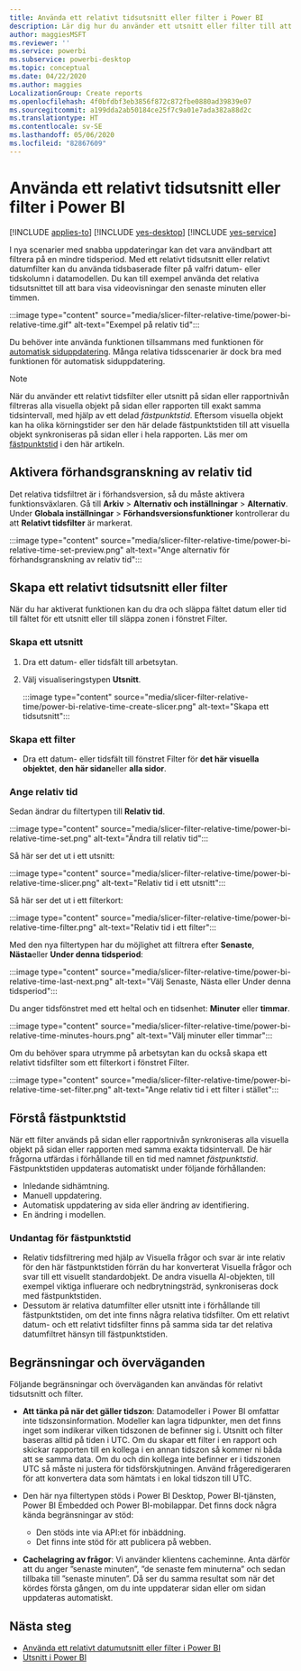 ```yaml
---
title: Använda ett relativt tidsutsnitt eller filter i Power BI
description: Lär dig hur du använder ett utsnitt eller filter till att begränsa relativa tidsintervall i Power BI.
author: maggiesMSFT
ms.reviewer: ''
ms.service: powerbi
ms.subservice: powerbi-desktop
ms.topic: conceptual
ms.date: 04/22/2020
ms.author: maggies
LocalizationGroup: Create reports
ms.openlocfilehash: 4f0bfdbf3eb3856f872c872fbe0880ad39839e07
ms.sourcegitcommit: a199dda2ab50184ce25f7c9a01e7ada382a88d2c
ms.translationtype: HT
ms.contentlocale: sv-SE
ms.lasthandoff: 05/06/2020
ms.locfileid: "82867609"
---
```

# <a name="use-a-relative-time-slicer-and-filter-in-power-bi"></a>Använda ett relativt tidsutsnitt eller filter i Power BI

[!INCLUDE [applies-to](../includes/applies-to.md)] [!INCLUDE [yes-desktop](../includes/yes-desktop.md)] [!INCLUDE [yes-service](../includes/yes-service.md)]

I nya scenarier med snabba uppdateringar kan det vara användbart att filtrera på en mindre tidsperiod. Med ett relativt tidsutsnitt eller relativt datumfilter kan du använda tidsbaserade filter på valfri datum- eller tidskolumn i datamodellen. Du kan till exempel använda det relativa tidsutsnittet till att bara visa videovisningar den senaste minuten eller timmen. 

:::image type="content" source="media/slicer-filter-relative-time/power-bi-relative-time.gif" alt-text="Exempel på relativ tid":::

Du behöver inte använda funktionen tillsammans med funktionen för [automatisk siduppdatering](../desktop-automatic-page-refresh.md). Många relativa tidsscenarier är dock bra med funktionen för automatisk siduppdatering.  

> [!NOTE]
> När du använder ett relativt tidsfilter eller utsnitt på sidan eller rapportnivån filtreras alla visuella objekt på sidan eller rapporten till exakt samma tidsintervall, med hjälp av ett delad *fästpunktstid*. Eftersom visuella objekt kan ha olika körningstider ser den här delade fästpunktstiden till att visuella objekt synkroniseras på sidan eller i hela rapporten. Läs mer om [fästpunktstid](#understanding-anchor-time) i den här artikeln.

## <a name="turn-on-relative-time-preview"></a>Aktivera förhandsgranskning av relativ tid

Det relativa tidsfiltret är i förhandsversion, så du måste aktivera funktionsväxlaren. Gå till **Arkiv** > **Alternativ och inställningar** > **Alternativ**. Under **Globala inställningar** > **Förhandsversionsfunktioner** kontrollerar du att **Relativt tidsfilter** är markerat.

:::image type="content" source="media/slicer-filter-relative-time/power-bi-relative-time-set-preview.png" alt-text="Ange alternativ för förhandsgranskning av relativ tid":::

## <a name="create-a-relative-time-slicer-or-filter"></a>Skapa ett relativt tidsutsnitt eller filter

När du har aktiverat funktionen kan du dra och släppa fältet datum eller tid till fältet för ett utsnitt eller till släppa zonen i fönstret Filter. 

### <a name="create-a-slicer"></a>Skapa ett utsnitt

1. Dra ett datum- eller tidsfält till arbetsytan.

2. Välj visualiseringstypen **Utsnitt**.

    :::image type="content" source="media/slicer-filter-relative-time/power-bi-relative-time-create-slicer.png" alt-text="Skapa ett tidsutsnitt":::

### <a name="create-a-filter"></a>Skapa ett filter
 
- Dra ett datum- eller tidsfält till fönstret Filter för **det här visuella objektet**, **den här sidan**eller **alla sidor**.

### <a name="set-relative-time"></a>Ange relativ tid 

Sedan ändrar du filtertypen till **Relativ tid**.

:::image type="content" source="media/slicer-filter-relative-time/power-bi-relative-time-set.png" alt-text="Ändra till relativ tid":::
 
Så här ser det ut i ett utsnitt:

:::image type="content" source="media/slicer-filter-relative-time/power-bi-relative-time-slicer.png" alt-text="Relativ tid i ett utsnitt":::

Så här ser det ut i ett filterkort: 

:::image type="content" source="media/slicer-filter-relative-time/power-bi-relative-time-filter.png" alt-text="Relativ tid i ett filter":::
 
Med den nya filtertypen har du möjlighet att filtrera efter **Senaste**, **Nästa**eller **Under denna tidsperiod**: 

:::image type="content" source="media/slicer-filter-relative-time/power-bi-relative-time-last-next.png" alt-text="Välj Senaste, Nästa eller Under denna tidsperiod":::
 
Du anger tidsfönstret med ett heltal och en tidsenhet: **Minuter** eller **timmar**.
 
:::image type="content" source="media/slicer-filter-relative-time/power-bi-relative-time-minutes-hours.png" alt-text="Välj minuter eller timmar":::

Om du behöver spara utrymme på arbetsytan kan du också skapa ett relativt tidsfilter som ett filterkort i fönstret Filter.

:::image type="content" source="media/slicer-filter-relative-time/power-bi-relative-time-set-filter.png" alt-text="Ange relativ tid i ett filter i stället":::
 
## <a name="understanding-anchor-time"></a>Förstå fästpunktstid

När ett filter används på sidan eller rapportnivån synkroniseras alla visuella objekt på sidan eller rapporten med samma exakta tidsintervall. De här frågorna utfärdas i förhållande till en tid med namnet  *fästpunktstid*. Fästpunktstiden uppdateras automatiskt under följande förhållanden:

- Inledande sidhämtning.
- Manuell uppdatering.
- Automatisk uppdatering av sida eller ändring av identifiering.
- En ändring i modellen.

### <a name="anchor-time-exceptions"></a>Undantag för fästpunktstid

- Relativ tidsfiltrering med hjälp av Visuella frågor och svar är inte relativ för den här fästpunktstiden förrän du har konverterat Visuella frågor och svar till ett visuellt standardobjekt. De andra visuella AI-objekten, till exempel viktiga influerare och nedbrytningsträd, synkroniseras dock med fästpunktstiden. 
- Dessutom är relativa datumfilter eller utsnitt inte i förhållande till fästpunktstiden, om det inte finns några relativa tidsfilter. Om ett relativt datum- och ett relativt tidsfilter finns på samma sida tar det relativa datumfiltret hänsyn till fästpunktstiden.

## <a name="limitations-and-considerations"></a>Begränsningar och överväganden

Följande begränsningar och överväganden kan användas för relativt tidsutsnitt och filter.

- **Att tänka på när det gäller tidszon**: Datamodeller i Power BI omfattar inte tidszonsinformation. Modeller kan lagra tidpunkter, men det finns inget som indikerar vilken tidszonen de befinner sig i. Utsnitt och filter baseras alltid på tiden i UTC. Om du skapar ett filter i en rapport och skickar rapporten till en kollega i en annan tidszon så kommer ni båda att se samma data. Om du och din kollega inte befinner er i tidszonen UTC så måste ni justera för tidsförskjutningen. Använd frågeredigeraren för att konvertera data som hämtats i en lokal tidszon till UTC.
- Den här nya filtertypen stöds i Power BI Desktop, Power BI-tjänsten, Power BI Embedded och Power BI-mobilappar. Det finns dock några kända begränsningar av stöd:

    - Den stöds inte via API:et för inbäddning.
    - Det finns inte stöd för att publicera på webben.

- **Cachelagring av frågor**: Vi använder klientens cacheminne. Anta därför att du anger ”senaste minuten”, ”de senaste fem minuterna” och sedan tillbaka till ”senaste minuten”. Då ser du samma resultat som när det kördes första gången, om du inte uppdaterar sidan eller om sidan uppdateras automatiskt.

## <a name="next-steps"></a>Nästa steg

- [Använda ett relativt datumutsnitt eller filter i Power BI](../visuals/desktop-slicer-filter-date-range.md)
- [Utsnitt i Power BI](../visuals/power-bi-visualization-slicers.md)

